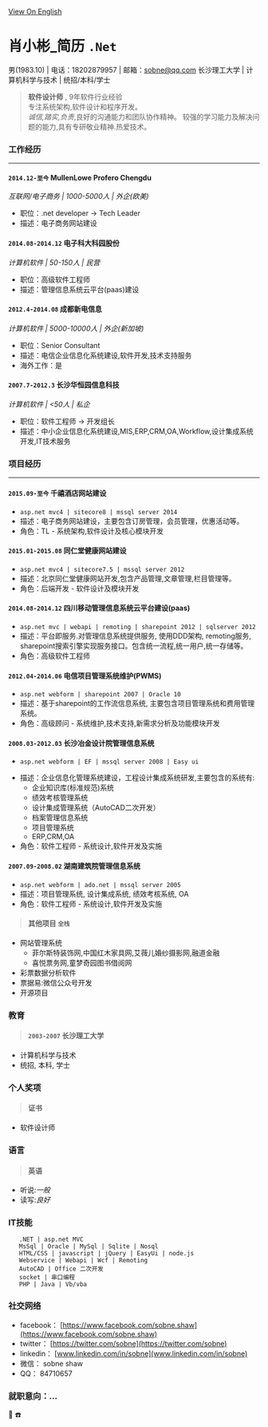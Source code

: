 
[View On English](https://sobne.github.io/en)
    
	

#  肖小彬_简历 `.Net`

  男(1983.10) | 电话：18202879957 | 邮箱：sobne@qq.com 
  长沙理工大学 | 计算机科学与技术 | 统招/本科/学士 
    

> **软件设计师** , 9年软件行业经验  
> 专注系统架构,软件设计和程序开发。  
> *诚信,踏实,负责*,良好的沟通能力和团队协作精神。
> 较强的学习能力及解决问题的能力,具有专研敬业精神.热爱技术。


### **工作经历**

* * *

#### `2014.12-至今` MullenLowe Profero Chengdu
*互联网/电子商务 | 1000-5000人 | 外企(欧美)*

*   职位：.net developer -> Tech Leader  
*   描述：电子商务网站建设
   
#### `2014.08-2014.12` 电子科大科园股份
*计算机软件 | 50-150人 | 民营*

*   职位：高级软件工程师  
*   描述：管理信息系统云平台(paas)建设
   
#### `2012.4-2014.08` 成都新电信息
*计算机软件 | 5000-10000人 | 外企(新加坡)*

*   职位：Senior Consultant  
*   描述：电信企业信息化系统建设,软件开发,技术支持服务  
*   海外工作：是
   
#### `2007.7-2012.3` 长沙华恒园信息科技
*计算机软件 | <50人 | 私企*

*   职位：软件工程师 -> 开发组长  
*   描述：中小企业信息化系统建设,MIS,ERP,CRM,OA,Workflow,设计集成系统开发,IT技术服务
    
	

### **项目经历**

* * *

#### `2015.09-至今` 千禧酒店网站建设  

  *  `asp.net mvc4 | sitecore8 | mssql server 2014 `
  *  描述：电子商务网站建设，主要包含订房管理，会员管理，优惠活动等。   
  *  角色：TL - 系统架构,软件设计及核心模块开发 
   
#### `2015.01-2015.08` 同仁堂健康网站建设

  *  `asp.net mvc4 | sitecore7.5 | mssql server 2012 `
  *  描述：北京同仁堂健康网站开发,包含产品管理,文章管理,栏目管理等。  
  *  角色：后端开发 - 软件设计及模块开发
   
#### `2014.08-2014.12` 四川移动管理信息系统云平台建设(paas)

  - `asp.net mvc | webapi | remoting | sharepoint 2012 | sqlserver 2012 `
  - 描述：平台即服务.对管理信息系统提供服务, 使用DDD架构, remoting服务, sharepoint搜索引擎实现服务接口。包含统一流程,统一用户,统一存储等。  
  - 角色：高级软件工程师
   
#### `2012.04-2014.06` 电信项目管理系统维护(PWMS)

  *  `asp.net webform | sharepoint 2007 | Oracle 10 `
  *  描述：基于sharepoint的工作流信息系统, 主要包含项目管理系统和费用管理系统。  
  *  角色：高级顾问 - 系统维护,技术支持,新需求分析及功能模块开发
   
#### `2008.03-2012.03` 长沙冶金设计院管理信息系统

  *  `asp.net webform | EF | mssql server 2008 | Easy ui `
  - 描述：企业信息化管理系统建设，工程设计集成系统研发,主要包含的系统有:  
    - 企业知识库(标准规范)系统  
    - 绩效考核管理系统  
    - 设计集成管理系统（AutoCAD二次开发）  
    - 档案管理信息系统  
    - 项目管理系统  
    - ERP,CRM,OA  
  - 角色：软件工程师 - 系统设计,软件开发及实施
   
#### `2007.09-2008.02` 湖南建筑院管理信息系统

  *  `asp.net webform | ado.net | mssql server 2005 `
  *  描述：项目管理系统, 设计集成系统, 绩效考核系统, OA  
  *  角色：软件工程师 - 系统设计,软件开发及实施
   
> #### 其他项目 `全栈`  
  - 网站管理系统 
    - 菲尔斯特装饰网,中国红木家具网,艾薇儿婚纱摄影网,融道金融  
    - 喜悦票务网,童梦奇园图书借阅网  
  - 彩票数据分析软件  
  - 票据易:微信公众号开发  
  - 开源项目  
   

### 教育  
> #### `2003-2007` 长沙理工大学  
  *  计算机科学与技术  
  *  统招, 本科, 学士

### 个人奖项  
> #### 证书  
   *  软件设计师

### 语言  
> #### 英语  
   * 听说:*一般*  
   * 读写:*良好*
   
### IT技能  
```
   .NET | asp.net MVC
   MsSql | Oracle | MySql | Sqlite | Nosql
   HTML/CSS | javascript | jQuery | EasyUi | node.js
   Webservice | Webapi | Wcf | Remoting
   AutoCAD | Office 二次开发
   socket | 串口编程
   PHP | Java | Vb/vba
```
   

### 社交网络
  * facebook： [https://www.facebook.com/sobne.shaw](https://www.facebook.com/sobne.shaw)
  * twitter：  [https://twitter.com/sobne](https://twitter.com/sobne)
  * linkedin： [www.linkedin.com/in/sobne](www.linkedin.com/in/sobne)
  * 微信：   sobne shaw
  * QQ：       84710657

  
### 就职意向：...


 :e-mail:
 :phone:



